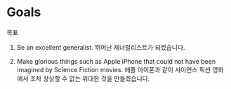 # Goals 
목표

1. Be an excellent generalist. 뛰어난 제너럴리스트가 되겠습니다.

2. Make glorious things such as Apple iPhone that could not have been imagined by Science Fiction movies. 애플 아이폰과 같이 사이언스 픽션 영화에서 조차 상상할 수 없는 위대한 것을 만들겠습니다.
